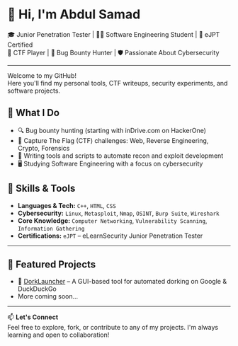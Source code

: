 # 👋 Hi, I'm Abdul Samad

🎓 Junior Penetration Tester | 🧑‍🎓 Software Engineering Student | 🏅 eJPT Certified  
🎯 CTF Player | 🐞 Bug Bounty Hunter | 🛡️ Passionate About Cybersecurity

---

Welcome to my GitHub!  
Here you'll find my personal tools, CTF writeups, security experiments, and software projects.

## 🔧 What I Do
- 🔍 Bug bounty hunting (starting with inDrive.com on HackerOne)
- 🧠 Capture The Flag (CTF) challenges: Web, Reverse Engineering, Crypto, Forensics
- 🧪 Writing tools and scripts to automate recon and exploit development
- 🖥️ Studying Software Engineering with a focus on cybersecurity

## 🧰 Skills & Tools
- **Languages & Tech:** `C++`, `HTML`, `CSS`
- **Cybersecurity:** `Linux`, `Metasploit`, `Nmap`, `OSINT`, `Burp Suite`, `Wireshark`
- **Core Knowledge:** `Computer Networking`, `Vulnerability Scanning`, `Information Gathering`
- **Certifications:** `eJPT` – eLearnSecurity Junior Penetration Tester

---

## 📂 Featured Projects
- 🚀 [DorkLauncher](https://github.com/AbdulSamadOrakxai/DorkLauncher) – A GUI-based tool for automated dorking on Google & DuckDuckGo
- More coming soon...

---

📫 **Let's Connect**  
Feel free to explore, fork, or contribute to any of my projects. I'm always learning and open to collaboration!

